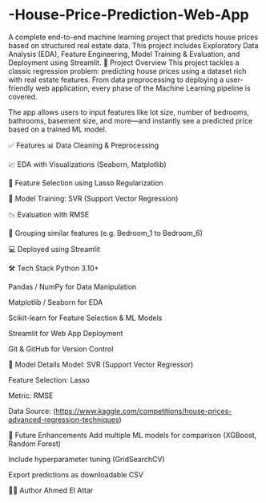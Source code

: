 # -House-Price-Prediction-Web-App
A complete end-to-end machine learning project that predicts house prices based on structured real estate data. This project includes Exploratory Data Analysis (EDA), Feature Engineering, Model Training &amp; Evaluation, and Deployment using Streamlit.
🚀 Project Overview
This project tackles a classic regression problem: predicting house prices using a dataset rich with real estate features. From data preprocessing to deploying a user-friendly web application, every phase of the Machine Learning pipeline is covered.

The app allows users to input features like lot size, number of bedrooms, bathrooms, basement size, and more—and instantly see a predicted price based on a trained ML model.

✅ Features
📊 Data Cleaning & Preprocessing

📈 EDA with Visualizations (Seaborn, Matplotlib)

🧠 Feature Selection using Lasso Regularization

🧪 Model Training: SVR (Support Vector Regression)

📉 Evaluation with RMSE

🧩 Grouping similar features (e.g. Bedroom_1 to Bedroom_6)

💻 Deployed using Streamlit

🛠 Tech Stack
Python 3.10+

Pandas / NumPy for Data Manipulation

Matplotlib / Seaborn for EDA

Scikit-learn for Feature Selection & ML Models

Streamlit for Web App Deployment

Git & GitHub for Version Control

🤖 Model Details
Model: SVR (Support Vector Regressor)

Feature Selection: Lasso

Metric: RMSE

Data Source: (https://www.kaggle.com/competitions/house-prices-advanced-regression-techniques)

🎯 Future Enhancements
Add multiple ML models for comparison (XGBoost, Random Forest)

Include hyperparameter tuning (GridSearchCV)

Export predictions as downloadable CSV

🙋‍♂️ Author
Ahmed El Attar
